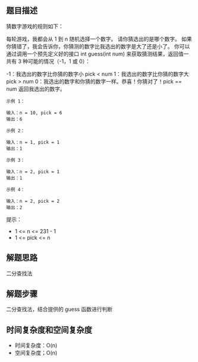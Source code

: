## 题目描述

猜数字游戏的规则如下：

每轮游戏，我都会从 1 到 n 随机选择一个数字。 请你猜选出的是哪个数字。
如果你猜错了，我会告诉你，你猜测的数字比我选出的数字是大了还是小了。
你可以通过调用一个预先定义好的接口 int guess(int num) 来获取猜测结果，返回值一共有 3 种可能的情况（-1，1 或 0）：

-1：我选出的数字比你猜的数字小 pick < num
1：我选出的数字比你猜的数字大 pick > num
0：我选出的数字和你猜的数字一样。恭喜！你猜对了！pick == num
返回我选出的数字。
```
示例 1：

输入：n = 10, pick = 6
输出：6
```
```
示例 2：

输入：n = 1, pick = 1
输出：1
```
```
示例 3：

输入：n = 2, pick = 1
输出：1
```
```
示例 4：

输入：n = 2, pick = 2
输出：2
```

提示：

+ 1 <= n <= 231 - 1
+ 1 <= pick <= n

## 解题思路

二分查找法

## 解题步骤

二分查找法，结合提供的 guess 函数进行判断

## 时间复杂度和空间复杂度

+ 时间复杂度：O(n)
+ 空间复杂度；O(n)